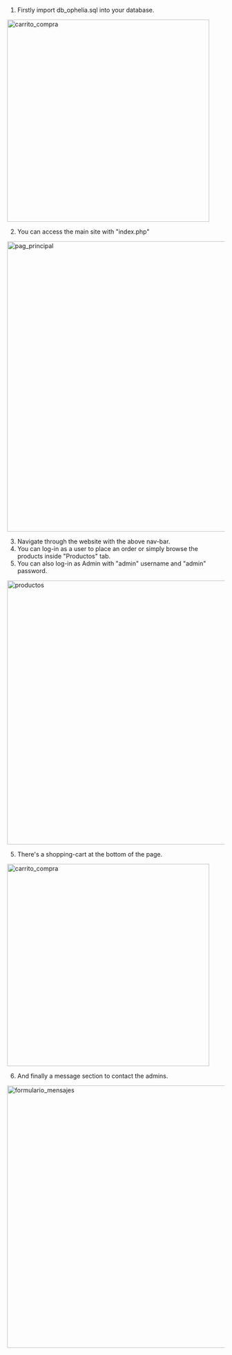 1) Firstly import db_ophelia.sql into your database.

<img width="468" alt="carrito_compra" src="https://github.com/user-attachments/assets/98f30b50-a3d4-4f6b-bf4a-05e0653b8b56" />

2) You can access the main site with "index.php" 

<img width="672" alt="pag_principal" src="https://github.com/user-attachments/assets/b54e929a-2256-4976-9a03-1f6ddd962245" />

3) Navigate through the website with the above nav-bar.
4) You can log-in as a user to place an order or simply browse the products inside "Productos" tab.
5) You can also log-in as Admin with "admin" username and "admin" password.

<img width="611" alt="productos" src="https://github.com/user-attachments/assets/2aac868e-46ed-4254-a0d2-651518085f18" />

5) There's a shopping-cart at the bottom of the page.

<img width="468" alt="carrito_compra" src="https://github.com/user-attachments/assets/b8725b0b-d7f5-428a-b365-75a94450f4bb" />

6) And finally a message section to contact the admins.

<img width="607" alt="formulario_mensajes" src="https://github.com/user-attachments/assets/d0a134e5-7eea-4dfe-b50a-fbcf83f013f5" />
